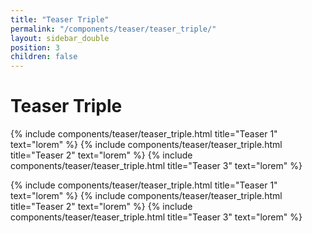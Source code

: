 ```yaml
---
title: "Teaser Triple"
permalink: "/components/teaser/teaser_triple/"
layout: sidebar_double
position: 3
children: false
---
```


<h1>Teaser Triple</h1>

{% include components/teaser/teaser_triple.html title="Teaser 1" text="lorem" %}
{% include components/teaser/teaser_triple.html title="Teaser 2" text="lorem" %}
{% include components/teaser/teaser_triple.html title="Teaser 3" text="lorem" %}

{% include components/teaser/teaser_triple.html title="Teaser 1" text="lorem" %}
{% include components/teaser/teaser_triple.html title="Teaser 2" text="lorem" %}
{% include components/teaser/teaser_triple.html title="Teaser 3" text="lorem" %}